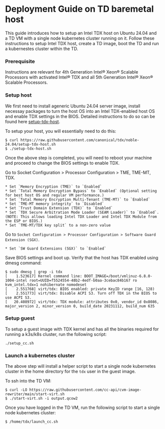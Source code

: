 # Deployment Guide on TD baremetal host

This guide introduces how to setup an Intel TDX host on Ubuntu 24.04 and a TD VM with
a single node kubernetes cluster running on it.
Follow these instructions to setup Intel TDX host, create a TD image, boot the TD and run a 
kubernestes cluster within the TD.

### Prerequisite

Instructions are relevant for 4th Generation Intel® Xeon® Scalable Processors with activated Intel® TDX 
and all 5th Generation Intel® Xeon® Scalable Processors.

### Setup host

We first need to install ageneric Ubuntu 24.04 server image, install necessay packages to turn
the host OS into an Intel TDX-enabled host OS and enable TDX settings in the BIOS.
Detailed instructions to do so can be found here [setup-tdx-host](https://github.com/canonical/tdx?tab=readme-ov-file#setup-tdx-host).

To setup your host, you will essentially need to do this:
```
$ curl https://raw.githubusercontent.com/canonical/tdx/noble-24.04/setup-tdx-host.sh
$ ./setup-tdx-host.sh
```

Once the above step is completed, you will need to reboot your machine and proceed to change the
 BIOS settings to enable TDX.

Go to Socket Configuration > Processor Configuration > TME, TME-MT, TDX.

    * Set `Memory Encryption (TME)` to `Enabled`
    * Set `Total Memory Encryption Bypass` to `Enabled` (Optional setting for best host OS and regular VM performance.)
    * Set `Total Memory Encryption Multi-Tenant (TME-MT)` to `Enabled`
    * Set `TME-MT memory integrity` to `Disabled`
    * Set `Trust Domain Extension (TDX)` to `Enabled`
    * Set `TDX Secure Arbitration Mode Loader (SEAM Loader)` to `Enabled`. (NOTE: This allows loading Intel TDX Loader and Intel TDX Module from the ESP or BIOS.)
    * Set `TME-MT/TDX key split` to a non-zero value

Go to `Socket Configuration > Processor Configuration > Software Guard Extension (SGX)`.

    * Set `SW Guard Extensions (SGX)` to `Enabled`

Save BIOS settings and boot up. Verify that the host has TDX enabled using dmesg command:
```
$ sudo dmesg | grep -i tdx
[    1.523617] Kernel command line: BOOT_IMAGE=/boot/vmlinuz-6.8.0-1004-intel root=UUID=f5524554-48b2-4edf-b0aa-3cebac84b167 ro kvm_intel.tdx=1 nohibernate nomodeset
[    2.551768] virt/tdx: BIOS enabled: private KeyID range [16, 128)
[    2.551773] virt/tdx: Disable ACPI S3. Turn off TDX in the BIOS to use ACPI S3.
[   20.408972] virt/tdx: TDX module: attributes 0x0, vendor_id 0x8086, major_version 2, minor_version 0, build_date 20231112, build_num 635
```

### Setup guest

To setup a guest image with TDX kernel and has all the binaries required for running 
a k3s/k8s cluster, run the following script:

```
./setup_cc.sh
```

### Launch a kubernetes cluster

The above step will install a helper script to start a single node kubernetes cluster in the 
home directory for the `tdx` user in the guest image.

To ssh into the TD VM:
```
$ curl -LO https://raw.githubusercontent.com/cc-api/cvm-image-rewriter/main/start-virt.sh
$ ./start-virt.sh -i output.qcow2
```

Once you have logged in the TD VM, run the following script to start a single node kubernetes cluster:
```
$ /home/tdx/launch_cc.sh
```
